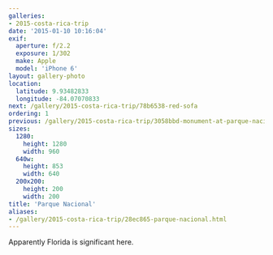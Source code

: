 ```yaml
---
galleries:
- 2015-costa-rica-trip
date: '2015-01-10 10:16:04'
exif:
  aperture: f/2.2
  exposure: 1/302
  make: Apple
  model: 'iPhone 6'
layout: gallery-photo
location:
  latitude: 9.93482833
  longitude: -84.07070833
next: /gallery/2015-costa-rica-trip/78b6538-red-sofa
ordering: 1
previous: /gallery/2015-costa-rica-trip/3058bbd-monument-at-parque-nacional
sizes:
  1280:
    height: 1280
    width: 960
  640w:
    height: 853
    width: 640
  200x200:
    height: 200
    width: 200
title: 'Parque Nacional'
aliases:
- /gallery/2015-costa-rica-trip/28ec865-parque-nacional.html
---
```


Apparently Florida is significant here.
